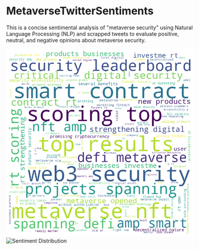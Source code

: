 # MetaverseTwitterSentiments
 This is a concise sentimental analysis of "metaverse security" using Natural Language Processing (NLP) and scrapped tweets to evaluate positive, neutral, and negative opinions about metaverse security.

![Metaverse Security Word Cloud](Metaverse_security_word_cloud.png)
![Sentiment Distribution](Sentiment_Distribution.png)
